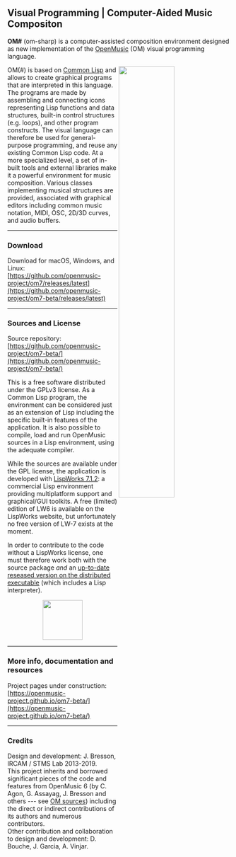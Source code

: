 
## Visual Programming | Computer-Aided Music Compositon


**OM#** (om-sharp) is a computer-assisted composition environment designed as new implementation of the [OpenMusic](http://repmus.ircam.fr/openmusic/) (OM) visual programming language.

<img src="./docs/images/scores.png" width="50%" align="right">

OM(#) is based on [Common Lisp](http://www.gigamonkeys.com/book/introduction-why-lisp.html) and allows to create graphical programs that are interpreted in this language. The programs are made by assembling and connecting icons representing Lisp functions and data structures, built-in control structures (e.g. loops), and other program constructs. The visual language can therefore be used for general-purpose programming, and reuse any existing Common Lisp code. At a more specialized level, a set of in-built tools and external libraries make it a powerful environment for music composition. Various classes implementing musical structures are provided, associated with graphical editors including common music notation, MIDI, OSC, 2D/3D curves, and audio buffers.

------

### Download

Download for macOS, Windows, and Linux:     
[https://github.com/openmusic-project/om7/releases/latest](https://github.com/openmusic-project/om7-beta/releases/latest)


------
### Sources and License

Source repository: [https://github.com/openmusic-project/om7-beta/](https://github.com/openmusic-project/om7-beta/)

This is a free software distributed under the GPLv3 license. 
As a Common Lisp program, the environment can be considered just as an extension of Lisp including the specific built-in features of the application. It is also possible to compile, load and run OpenMusic sources in a Lisp environment, using the adequate compiler.

While the sources are available under the GPL license, the application is developed with [LispWorks 7.1.2](http://www.lispworks.com/): a commercial Lisp environment providing multiplatform support and graphical/GUI toolkits. A free (limited) edition of LW6 is available on the LispWorks website, but unfortunately no free version of LW-7 exists at the moment.

In order to contribute to the code without a LispWorks license, one must therefore work both with the source package _and_ an [up-to-date reseased version on the distributed executable](https://github.com/openmusic-project/om7/releases) (which includes a Lisp interpreter).

<center><img src="./docs/images/lisp.png" width="90pix" margin="10px"></center>


------

### More info, documentation and resources

Project pages under construction:    
[https://openmusic-project.github.io/om7-beta/](https://openmusic-project.github.io/om7-beta/)


------

### Credits

Design and development: J. Bresson, IRCAM / STMS Lab 2013-2019.     
This project inherits and borrowed significant pieces of the code and features from OpenMusic 6 (by C. Agon, G. Assayag, J. Bresson and others --- see [OM sources](https://github.com/openmusic-project/OM6/)) including the direct or indirect contributions of its authors and numerous contributors.     
Other contribution and collaboration to design and development: D. Bouche, J. Garcia, A. Vinjar.